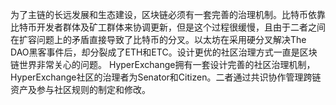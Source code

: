 为了主链的长远发展和生态建设，区块链必须有一套完善的治理机制。比特币依靠比特币开发者群体及矿工群体来协调更新，但是这个过程很缓慢，且由于二者之间在扩容问题上的矛盾直接导致了比特币的分叉。以太坊在采用硬分叉解决The DAO黑客事件后，却分裂成了ETH和ETC。设计更优的社区治理方式一直是区块链世界非常关心的问题。
HyperExchange拥有一套设计完善的社区治理机制，HyperExchange社区的治理者为Senator和Citizen。二者通过共识协作管理跨链资产及参与社区规则的制定和修改。